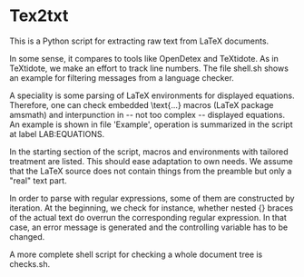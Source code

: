 # Tex2txt
This is a Python script for extracting raw text from LaTeX documents.

In some sense, it compares to tools like OpenDetex and TeXtidote. As in TeXtidote, we make an effort to track line numbers. The file shell.sh shows an example for filtering messages from a language checker.

A speciality is some parsing of LaTeX environments for displayed equations. Therefore, one can check embedded \text{...} macros (LaTeX package amsmath) and interpunction in -- not too complex -- displayed equations. An example is shown in file 'Example', operation is summarized in the script at label LAB:EQUATIONS.

In the starting section of the script, macros and environments with tailored treatment are listed. This should ease adaptation to own needs. We assume that the LaTeX source does not contain things from the preamble but only a "real" text part.

In order to parse with regular expressions, some of them are constructed by iteration. At the beginning, we check for instance, whether nested {} braces of the actual text do overrun the corresponding regular expression. In that case, an error message is generated and the controlling variable has to be changed.

A more complete shell script for checking a whole document tree is checks.sh.
